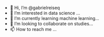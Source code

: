 - 👋 Hi, I’m @gabrielreiseq
- 👀 I’m interested in data science ...
- 🌱 I’m currently learning machine learning...
- 💞️ I’m looking to collaborate on studies...
- 📫 How to reach me ...

<!---
gabrielreiseq/gabrielreiseq is a ✨ special ✨ repository because its `README.md` (this file) appears on your GitHub profile.
You can click the Preview link to take a look at your changes.
--->
